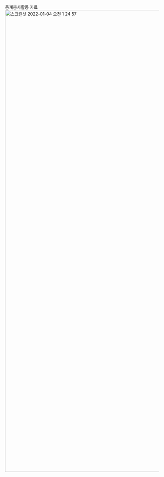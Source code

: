 동계봉사활동 자료
<img width="1512" alt="스크린샷 2022-01-04 오전 1 24 57" src="https://user-images.githubusercontent.com/66251759/147954882-7d1c8d0d-f88d-4962-8d7b-b0b8cf7439bc.png">
